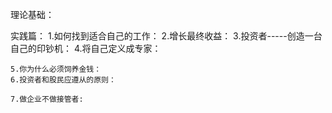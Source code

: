 理论基础：
   

实践篇：
    1.如何找到适合自己的工作：
    2.增长最终收益：
    3.投资者-----创造一台自己的印钞机：
    4.将自己定义成专家：

    5.你为什么必须饲养金钱：
    6.投资者和股民应遵从的原则：
    
    7.做企业不做接管者:
